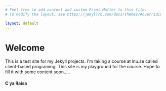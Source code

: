 ```yaml
---
# Feel free to add content and custom Front Matter to this file.
# To modify the layout, see https://jekyllrb.com/docs/themes/#overriding-theme-defaults

layout: default
---
```


# Welcome

This is a test site for my Jekyll projects. I'm taking a course at lnu.se called client-based programing.
This site is my playground for the course. Hope to fill it with some content soon.....

#### C ya Raisa 

